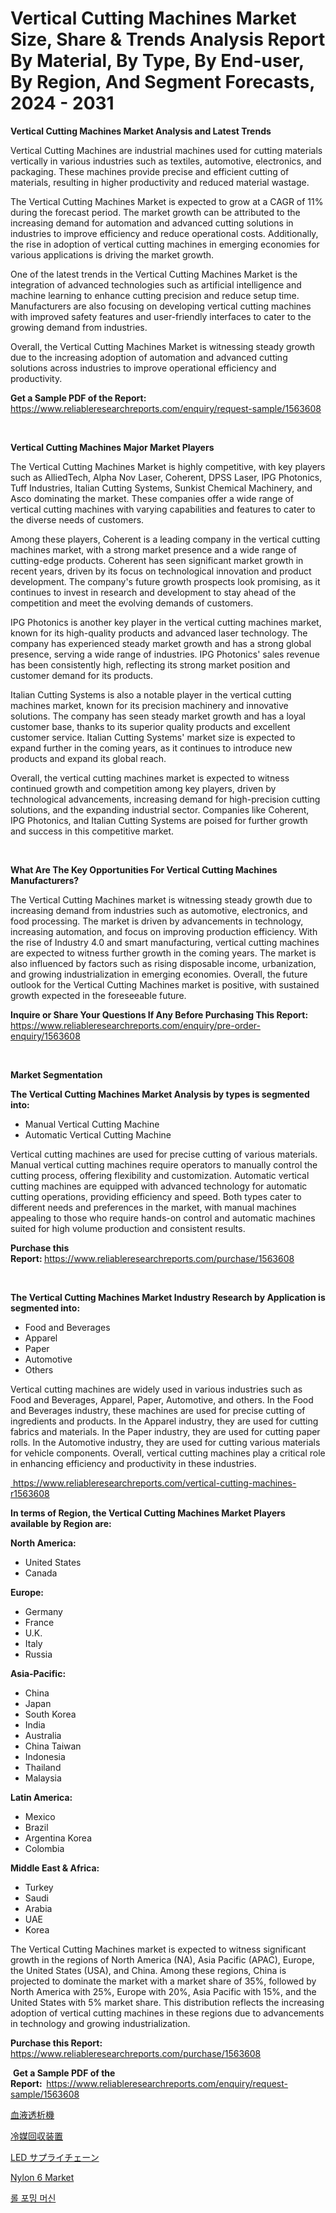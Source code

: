 <p><h1>Vertical Cutting Machines Market Size, Share & Trends Analysis Report By Material, By Type, By End-user, By Region, And Segment Forecasts, 2024 - 2031</h1></p><p><strong>Vertical Cutting Machines Market Analysis and Latest Trends</strong></p>
<p><p>Vertical Cutting Machines are industrial machines used for cutting materials vertically in various industries such as textiles, automotive, electronics, and packaging. These machines provide precise and efficient cutting of materials, resulting in higher productivity and reduced material wastage.</p><p>The Vertical Cutting Machines Market is expected to grow at a CAGR of 11% during the forecast period. The market growth can be attributed to the increasing demand for automation and advanced cutting solutions in industries to improve efficiency and reduce operational costs. Additionally, the rise in adoption of vertical cutting machines in emerging economies for various applications is driving the market growth.</p><p>One of the latest trends in the Vertical Cutting Machines Market is the integration of advanced technologies such as artificial intelligence and machine learning to enhance cutting precision and reduce setup time. Manufacturers are also focusing on developing vertical cutting machines with improved safety features and user-friendly interfaces to cater to the growing demand from industries.</p><p>Overall, the Vertical Cutting Machines Market is witnessing steady growth due to the increasing adoption of automation and advanced cutting solutions across industries to improve operational efficiency and productivity.</p></p>
<p><strong>Get a Sample PDF of the Report:&nbsp;</strong> <a href="https://www.reliableresearchreports.com/enquiry/request-sample/1563608">https://www.reliableresearchreports.com/enquiry/request-sample/1563608</a></p>
<p>&nbsp;</p>
<p><strong>Vertical Cutting Machines Major Market Players</strong></p>
<p><p>The Vertical Cutting Machines Market is highly competitive, with key players such as AlliedTech, Alpha Nov Laser, Coherent, DPSS Laser, IPG Photonics, Tuff Industries, Italian Cutting Systems, Sunkist Chemical Machinery, and Asco dominating the market. These companies offer a wide range of vertical cutting machines with varying capabilities and features to cater to the diverse needs of customers.</p><p>Among these players, Coherent is a leading company in the vertical cutting machines market, with a strong market presence and a wide range of cutting-edge products. Coherent has seen significant market growth in recent years, driven by its focus on technological innovation and product development. The company's future growth prospects look promising, as it continues to invest in research and development to stay ahead of the competition and meet the evolving demands of customers.</p><p>IPG Photonics is another key player in the vertical cutting machines market, known for its high-quality products and advanced laser technology. The company has experienced steady market growth and has a strong global presence, serving a wide range of industries. IPG Photonics' sales revenue has been consistently high, reflecting its strong market position and customer demand for its products.</p><p>Italian Cutting Systems is also a notable player in the vertical cutting machines market, known for its precision machinery and innovative solutions. The company has seen steady market growth and has a loyal customer base, thanks to its superior quality products and excellent customer service. Italian Cutting Systems' market size is expected to expand further in the coming years, as it continues to introduce new products and expand its global reach.</p><p>Overall, the vertical cutting machines market is expected to witness continued growth and competition among key players, driven by technological advancements, increasing demand for high-precision cutting solutions, and the expanding industrial sector. Companies like Coherent, IPG Photonics, and Italian Cutting Systems are poised for further growth and success in this competitive market.</p></p>
<p>&nbsp;</p>
<p><strong>What Are The Key Opportunities For Vertical Cutting Machines Manufacturers?</strong></p>
<p><p>The Vertical Cutting Machines market is witnessing steady growth due to increasing demand from industries such as automotive, electronics, and food processing. The market is driven by advancements in technology, increasing automation, and focus on improving production efficiency. With the rise of Industry 4.0 and smart manufacturing, vertical cutting machines are expected to witness further growth in the coming years. The market is also influenced by factors such as rising disposable income, urbanization, and growing industrialization in emerging economies. Overall, the future outlook for the Vertical Cutting Machines market is positive, with sustained growth expected in the foreseeable future.</p></p>
<p><strong>Inquire or Share Your Questions If Any Before Purchasing This Report:</strong> <a href="https://www.reliableresearchreports.com/enquiry/pre-order-enquiry/1563608">https://www.reliableresearchreports.com/enquiry/pre-order-enquiry/1563608</a></p>
<p>&nbsp;</p>
<p><strong>Market Segmentation</strong></p>
<p><strong>The Vertical Cutting Machines Market Analysis by types is segmented into:</strong></p>
<p><ul><li>Manual Vertical Cutting Machine</li><li>Automatic Vertical Cutting Machine</li></ul></p>
<p><p>Vertical cutting machines are used for precise cutting of various materials. Manual vertical cutting machines require operators to manually control the cutting process, offering flexibility and customization. Automatic vertical cutting machines are equipped with advanced technology for automatic cutting operations, providing efficiency and speed. Both types cater to different needs and preferences in the market, with manual machines appealing to those who require hands-on control and automatic machines suited for high volume production and consistent results.</p></p>
<p><strong>Purchase this Report:&nbsp;</strong><a href="https://www.reliableresearchreports.com/purchase/1563608">https://www.reliableresearchreports.com/purchase/1563608</a></p>
<p>&nbsp;</p>
<p><strong>The Vertical Cutting Machines Market Industry Research by Application is segmented into:</strong></p>
<p><ul><li>Food and Beverages</li><li>Apparel</li><li>Paper</li><li>Automotive</li><li>Others</li></ul></p>
<p><p>Vertical cutting machines are widely used in various industries such as Food and Beverages, Apparel, Paper, Automotive, and others. In the Food and Beverages industry, these machines are used for precise cutting of ingredients and products. In the Apparel industry, they are used for cutting fabrics and materials. In the Paper industry, they are used for cutting paper rolls. In the Automotive industry, they are used for cutting various materials for vehicle components. Overall, vertical cutting machines play a critical role in enhancing efficiency and productivity in these industries.</p></p>
<p><a href="https://www.reliableresearchreports.com/vertical-cutting-machines-r1563608">&nbsp;https://www.reliableresearchreports.com/vertical-cutting-machines-r1563608</a></p>
<p><strong>In terms of Region, the Vertical Cutting Machines Market Players available by Region are:</strong></p>
<p>
    <p> <strong> North America: </strong>
        <ul>
            <li>United States</li>
            <li>Canada</li>
        </ul>
        </p> 
    <p> <strong> Europe: </strong>
        <ul>
            <li>Germany</li>
            <li>France</li>
            <li>U.K.</li>
            <li>Italy</li>
            <li>Russia</li>
        </ul>
        </p> 
    <p> <strong> Asia-Pacific: </strong>
        <ul>
            <li>China</li>
            <li>Japan</li>
            <li>South Korea</li>
            <li>India</li>
            <li>Australia</li>
            <li>China Taiwan</li>
            <li>Indonesia</li>
            <li>Thailand</li>
            <li>Malaysia</li>
        </ul>
        </p> 
    <p> <strong> Latin America: </strong>
        <ul>
            <li>Mexico</li>
            <li>Brazil</li>
            <li>Argentina Korea</li>
            <li>Colombia</li>
        </ul>
        </p> 
    <p> <strong> Middle East & Africa: </strong>
        <ul>
            <li>Turkey</li>
            <li>Saudi</li>
            <li>Arabia</li>
            <li>UAE</li>
            <li>Korea</li>
        </ul>
    </p>
    </p>
<p><p>The Vertical Cutting Machines market is expected to witness significant growth in the regions of North America (NA), Asia Pacific (APAC), Europe, the United States (USA), and China. Among these regions, China is projected to dominate the market with a market share of 35%, followed by North America with 25%, Europe with 20%, Asia Pacific with 15%, and the United States with 5% market share. This distribution reflects the increasing adoption of vertical cutting machines in these regions due to advancements in technology and growing industrialization.</p></p>
<p><strong>Purchase this Report: </strong><a href="https://www.reliableresearchreports.com/purchase/1563608">https://www.reliableresearchreports.com/purchase/1563608</a></p>
<p>&nbsp;<strong>Get a Sample PDF of the Report:&nbsp;&nbsp;</strong><a href="https://www.reliableresearchreports.com/enquiry/request-sample/1563608">https://www.reliableresearchreports.com/enquiry/request-sample/1563608</a></p>
<p><strong></strong></p>
<p><p><a href="https://medium.com/@neilmartin36/%E8%A1%80%E6%B6%B2%E9%80%8F%E6%9E%90%E8%A3%85%E7%BD%AE%E5%B8%82%E5%A0%B4-2031%E5%B9%B4%E3%81%BE%E3%81%A7%E3%81%AE%E6%88%90%E5%8A%9F%E3%81%99%E3%82%8B%E3%83%93%E3%82%B8%E3%83%8D%E3%82%B9%E6%88%A6%E7%95%A5%E3%81%AE%E9%8D%B5-91a3a2a75fd2">血液透析機</a></p><p><a href="https://medium.com/@abdulkoss2015/%E5%86%B7%E5%AA%92%E5%9B%9E%E5%8F%8E%E6%A9%9F%E3%81%AE%E5%B8%82%E5%A0%B4%E8%AA%BF%E6%9F%BB%E3%83%AC%E3%83%9D%E3%83%BC%E3%83%88-%E3%81%9D%E3%81%AE%E6%AD%B4%E5%8F%B2%E3%81%A82024%E5%B9%B4%E3%81%8B%E3%82%892031%E5%B9%B4%E3%81%BE%E3%81%A7%E3%81%AE%E4%BA%88%E6%B8%AC-180e45bea29f">冷媒回収装置</a></p><p><a href="https://github.com/RodHoppe07/Market-Research-Report-List-1/blob/main/125893036296.md">LED サプライチェーン</a></p><p><a href="https://www.linkedin.com/pulse/nylon-6-market-research-report-unlocks-analysis-financial-h08be?trackingId=JB2UlzGG9Y7GQ7q6tnMsRA%3D%3D">Nylon 6 Market</a></p><p><a href="https://medium.com/@tedbernhard1944/%EB%A1%A4-%ED%98%95%EC%84%B1-%EA%B8%B0%EA%B3%84-%EC%8B%9C%EC%9E%A5-%EB%8F%99%ED%96%A5-%EB%B0%8F-%EC%8B%9C%EC%9E%A5-%EB%B6%84%EC%84%9D%EC%9D%80-2024-2031%EB%85%84%EC%9D%84-%EC%98%88%EC%B8%A1%ED%95%A9%EB%8B%88%EB%8B%A4-5d66ad2397b4">롤 포밍 머신</a></p></p>